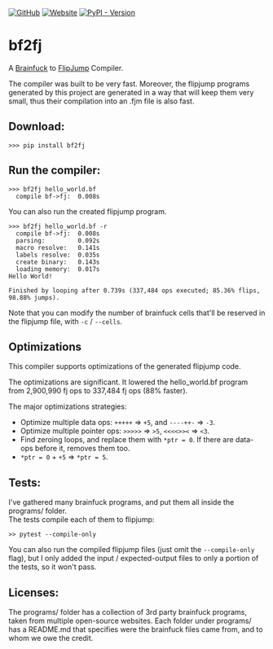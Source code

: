 [![GitHub](https://img.shields.io/github/license/tomhea/bf2fj)](LICENSE)
[![Website](https://img.shields.io/website?down_color=red&down_message=down&up_message=up&url=https%3A%2F%2Fesolangs.org%2Fwiki%2FFlipJump)](https://esolangs.org/wiki/FlipJump)
[![PyPI - Version](https://img.shields.io/pypi/v/bf2fj)](https://pypi.org/project/bf2fj/)

# bf2fj
A [Brainfuck](https://esolangs.org/wiki/Brainfuck) to [FlipJump](https://github.com/tomhea/flip-jump) Compiler.

The compiler was built to be very fast. Moreover, the flipjump programs generated by this project are generated in a way that will keep them very small, thus their compilation into an .fjm file is also fast. 

## Download:
```
>>> pip install bf2fj
```

## Run the compiler:

```
>>> bf2fj hello_world.bf 
  compile bf->fj:  0.008s
```

You can also run the created flipjump program.
```
>>> bf2fj hello_world.bf -r
  compile bf->fj:  0.008s
  parsing:         0.092s
  macro resolve:   0.141s
  labels resolve:  0.035s
  create binary:   0.143s
  loading memory:  0.017s
Hello World!

Finished by looping after 0.739s (337,484 ops executed; 85.36% flips, 98.88% jumps).
```

Note that you can modify the number of brainfuck cells that'll be reserved in the flipjump file, with `-c` / `--cells`.

## Optimizations
This compiler supports optimizations of the generated flipjump code.  

The optimizations are significant. It lowered the hello_world.bf program from 2,900,990 fj ops to 337,484 fj ops (88% faster).

The major optimizations strategies:
- Optimize multiple data ops: `+++++` => `+5`, and `----++-` => `-3`.
- Optimize multiple pointer ops: `>>>>>` => `>5`, `<<<<>><` => `<3`.
- Find zeroing loops, and replace them with `*ptr = 0`. If there are data-ops before it, removes them too.
- `*ptr = 0` + `+5` => `*ptr = 5`.

## Tests:
I've gathered many brainfuck programs, and put them all inside the programs/ folder.  
The tests compile each of them to flipjump:
```
>> pytest --compile-only
```
You can also run the compiled flipjump files (just omit the `--compile-only` flag), but I only added the input / expected-output files to only a portion of the tests, so it won't pass.

## Licenses:
The programs/ folder has a collection of 3rd party brainfuck programs, taken from multiple open-source websites. Each folder under programs/ has a README.md that specifies were the brainfuck files came from, and to whom we owe the credit.
